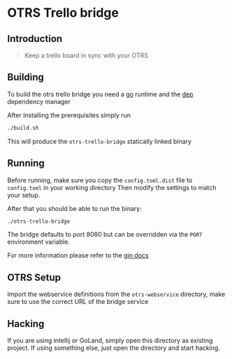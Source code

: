 # OTRS Trello bridge

## Introduction

> Keep a trello board in sync with your OTRS


## Building

To build the otrs trello bridge you need a [go](https://golang.org/doc/install) runtime
and the [dep](https://golang.github.io/dep/docs/installation.html) dependency manager

After installing the prerequisites simply run
```bash
./build.sh
```

This will produce the `otrs-trello-bridge` statically linked binary

## Running

Before running, make sure you copy the `config.toml.dist` file to `config.toml` in your working directory
Then modify the settings to match your setup.

After that you should be able to run the binary:
```bash
./otrs-trello-bridge
```

The bridge defaults to port 8080 but can be overridden via the `PORT` environment variable.

For more information please refer to the [gin docs](https://gin-gonic.github.io/gin/)

## OTRS Setup

Import the webservice definitions from the `otrs-webservice` directory, make sure to use the correct URL of the bridge service

## Hacking

If you are using intellij or GoLand, simply open this directory as existing project.
If using something else, just open the directory and start hacking.